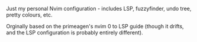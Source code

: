Just my personal Nvim configuration - includes LSP, fuzzyfinder, undo tree, pretty colours, etc. 


Orginally based on the primeagen's nvim 0 to LSP guide (though it drifts, and the LSP configuration is probably entirely different).

